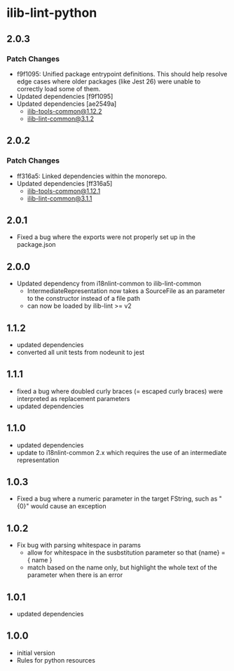 # ilib-lint-python

## 2.0.3

### Patch Changes

- f9f1095: Unified package entrypoint definitions. This should help resolve edge cases where older packages (like Jest 26) were unable to correctly load some of them.
- Updated dependencies [f9f1095]
- Updated dependencies [ae2549a]
  - ilib-tools-common@1.12.2
  - ilib-lint-common@3.1.2

## 2.0.2

### Patch Changes

- ff316a5: Linked dependencies within the monorepo.
- Updated dependencies [ff316a5]
  - ilib-tools-common@1.12.1
  - ilib-lint-common@3.1.1

## 2.0.1

- Fixed a bug where the exports were not properly set up in the package.json

## 2.0.0

- Updated dependency from i18nlint-common to ilib-lint-common
  - IntermediateRepresentation now takes a SourceFile as an
    parameter to the constructor instead of a file path
  - can now be loaded by ilib-lint >= v2

## 1.1.2

- updated dependencies
- converted all unit tests from nodeunit to jest

## 1.1.1

- fixed a bug where doubled curly braces (= escaped curly braces) were
  interpreted as replacement parameters
- updated dependencies

## 1.1.0

- updated dependencies
- update to i18nlint-common 2.x which requires the use of an intermediate
  representation

## 1.0.3

- Fixed a bug where a numeric parameter in the target FString, such as
  "{0}" would cause an exception

## 1.0.2

- Fix bug with parsing whitespace in params
  - allow for whitespace in the susbstitution parameter so that
    {name} = { name }
  - match based on the name only, but highlight the whole text of
    the parameter when there is an error

## 1.0.1

- updated dependencies

## 1.0.0

- initial version
- Rules for python resources
